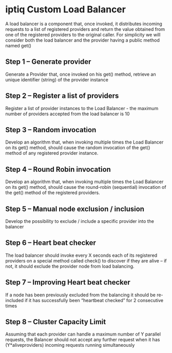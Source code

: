 # iptiq Custom Load Balancer
A load balancer is a component that, once invoked, it distributes incoming requests to a list of registered providers and return the value obtained from one of the registered providers to the original caller. For simplicity we will consider both the load balancer and the provider having a public method named get()

## Step 1 – Generate provider

Generate a Provider that, once invoked on his get() method, retrieve an unique identifier (string) of the provider instance

## Step 2 – Register a list of providers

Register a list of provider instances to the Load Balancer - the maximum number of providers accepted from the load balancer is 10

## Step 3 – Random invocation

Develop an algorithm that, when invoking multiple times the Load Balancer on its get() method, should cause the random invocation of the get() method of any registered provider
instance.

## Step 4 – Round Robin invocation

Develop an algorithm that, when invoking multiple times the Load Balancer on its get() method, should cause the round-robin (sequential) invocation of the get() method of the
registered providers.

## Step 5 – Manual node exclusion / inclusion

Develop the possibility to exclude / include a specific provider into the balancer

## Step 6 – Heart beat checker

The load balancer should invoke every X seconds each of its registered providers on a special method called check() to discover if they are alive – if not, it should exclude the
provider node from load balancing.

## Step 7 – Improving Heart beat checker

If a node has been previously excluded from the balancing it should be re-included if it has successfully been “heartbeat checked” for 2 consecutive times

## Step 8 – Cluster Capacity Limit

Assuming that each provider can handle a maximum number of Y parallel requests, the Balancer should not accept any further request when it has (Y*aliveproviders) incoming requests
running simultaneously
